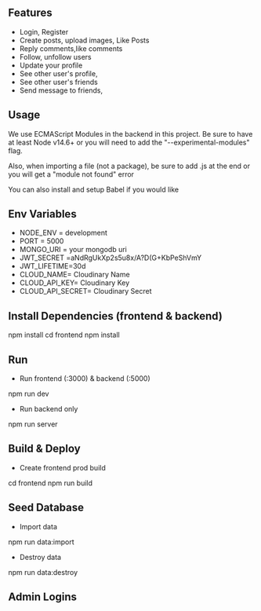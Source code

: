 ## Features

- Login, Register
- Create posts, upload images, Like Posts
- Reply comments,like comments
- Follow, unfollow users
- Update your profile
- See other user's profile,
- See other user's friends
- Send message to friends,

## Usage

We use ECMAScript Modules in the backend in this project. Be sure to have at least Node v14.6+ or you will need to add the "--experimental-modules" flag.

Also, when importing a file (not a package), be sure to add .js at the end or you will get a "module not found" error

You can also install and setup Babel if you would like

## Env Variables

- NODE_ENV = development
- PORT = 5000
- MONGO_URI = your mongodb uri
- JWT_SECRET =aNdRgUkXp2s5u8x/A?D(G+KbPeShVmY
- JWT_LIFETIME=30d
- CLOUD_NAME= Cloudinary Name
- CLOUD_API_KEY= Cloudinary Key
- CLOUD_API_SECRET= Cloudinary Secret

## Install Dependencies (frontend & backend)

npm install
cd frontend
npm install

## Run

- Run frontend (:3000) & backend (:5000)

npm run dev

- Run backend only

npm run server

## Build & Deploy

- Create frontend prod build

cd frontend
npm run build

## Seed Database

- Import data

npm run data:import

- Destroy data

npm run data:destroy

## Admin Logins
